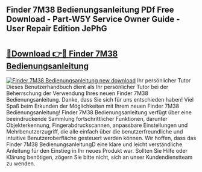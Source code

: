 ## Finder 7M38 Bedienungsanleitung PDf Free Download - Part-W5Y Service Owner Guide - User Repair Edition JePhG

# <h2><a href="http://df14pwg.blite.top/?on=Finder+7M38+Bedienungsanleitung">🔗Download 👉🔴 Finder 7M38 Bedienungsanleitung</a></h2>

[![Finder 7M38 Bedienungsanleitung new download](https://i.imgur.com/lujVjoI.png)](http://df14pwg.blite.top/?on=Finder+7M38+Bedienungsanleitung)
Ihr persönlicher Tutor Dieses Benutzerhandbuch dient als Ihr persönlicher Tutor bei der Beherrschung der Verwendung Ihres neuen Finder 7M38 Bedienungsanleitung. Danke, dass Sie sich für uns entschieden haben! Viel Spaß beim Erkunden der Möglichkeiten mit Ihrem neuen Finder 7M38 Bedienungsanleitung! Finder 7M38 Bedienungsanleitung verfügt über eine beeindruckende Sammlung fortschrittlicher Funktionen, darunter Objekterkennung, Fingerabdruckscannen, anpassbare Einstellungen und Mehrbenutzerzugriff, die alle einfach über die benutzerfreundliche und intuitive Benutzeroberfläche gesteuert werden können. Wir hoffen, dass das Finder 7M38 BedienungsanleitungD eine klare und leicht verständliche Anleitung für den Einstieg in Ihr neues Produkt war. Sollten Sie Hilfe oder Klärung benötigen, zögern Sie bitte nicht, sich an unser Kundendienstteam zu wenden.
